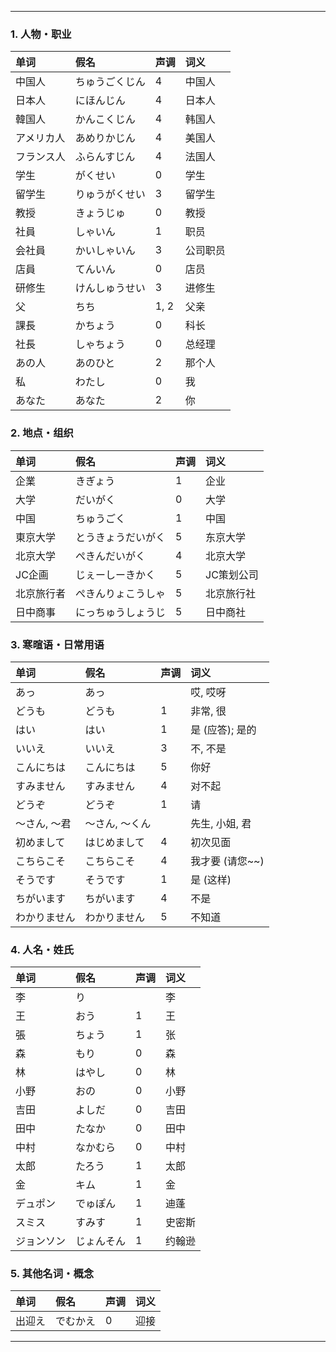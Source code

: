 
---


### 1. 人物・职业

| 单词     | 假名         | 声调   | 词义     |
| :------- | :----------- | :----- | :------- |
| 中国人   | ちゅうごくじん | 4      | 中国人   |
| 日本人   | にほんじん   | 4      | 日本人   |
| 韓国人   | かんこくじん | 4      | 韩国人   |
| アメリカ人 | あめりかじん   | 4      | 美国人   |
| フランス人 | ふらんすじん   | 4      | 法国人   |
| 学生     | がくせい     | 0      | 学生     |
| 留学生   | りゅうがくせい | 3      | 留学生   |
| 教授     | きょうじゅ   | 0      | 教授     |
| 社員     | しゃいん     | 1      | 职员     |
| 会社員   | かいしゃいん   | 3      | 公司职员 |
| 店員     | てんいん     | 0      | 店员     |
| 研修生   | けんしゅうせい | 3      | 进修生   |
| 父       | ちち         | 1, 2   | 父亲     |
| 課長     | かちょう     | 0      | 科长     |
| 社長     | しゃちょう     | 0      | 总经理   |
| あの人   | あのひと     | 2      | 那个人   |
| 私       | わたし       | 0      | 我       |
| あなた   | あなた       | 2      | 你       |

### 2. 地点・组织

| 单词       | 假名           | 声调 | 词义     |
| :--------- | :------------- | :--- | :------- |
| 企業       | きぎょう       | 1    | 企业     |
| 大学       | だいがく       | 0    | 大学     |
| 中国       | ちゅうごく     | 1    | 中国     |
| 東京大学   | とうきょうだいがく | 5    | 东京大学 |
| 北京大学   | ぺきんだいがく   | 4    | 北京大学 |
| JC企画     | じぇーしーきかく | 5    | JC策划公司 |
| 北京旅行者 | ぺきんりょこうしゃ | 5    | 北京旅行社 |
| 日中商事   | にっちゅうしょうじ | 5    | 日中商社 |

### 3. 寒暄语・日常用语

| 单词       | 假名         | 声调 | 词义         |
| :--------- | :----------- | :--- | :----------- |
| あっ       | あっ         |      | 哎, 哎呀     |
| どうも     | どうも       | 1    | 非常, 很     |
| はい       | はい         | 1    | 是 (应答); 是的 |
| いいえ     | いいえ       | 3    | 不, 不是     |
| こんにちは | こんにちは   | 5    | 你好         |
| すみません | すみません   | 4    | 对不起       |
| どうぞ     | どうぞ       | 1    | 请           |
| ～さん, ～君 | ～さん, ～くん |      | 先生, 小姐, 君 |
| 初めまして | はじめまして   | 4    | 初次见面     |
| こちらこそ | こちらこそ   | 4    | 我才要 (请您~~) |
| そうです   | そうです     | 1    | 是 (这样)    |
| ちがいます | ちがいます   | 4    | 不是         |
| わかりません | わかりません   | 5    | 不知道       |

### 4. 人名・姓氏

| 单词     | 假名       | 声调 | 词义   |
| :------- | :--------- | :--- | :----- |
| 李       | り         |      | 李     |
| 王       | おう       | 1    | 王     |
| 張       | ちょう     | 1    | 张     |
| 森       | もり       | 0    | 森     |
| 林       | はやし     | 0    | 林     |
| 小野     | おの       | 0    | 小野   |
| 吉田     | よしだ     | 0    | 吉田   |
| 田中     | たなか     | 0    | 田中   |
| 中村     | なかむら   | 0    | 中村   |
| 太郎     | たろう     | 1    | 太郎   |
| 金       | キム       | 1    | 金     |
| デュポン | でゅぽん   | 1    | 迪蓬   |
| スミス   | すみす     | 1    | 史密斯 |
| ジョンソン | じょんそん | 1    | 约翰逊 |

### 5. 其他名词・概念

| 单词   | 假名     | 声调 | 词义 |
| :----- | :------- | :--- | :--- |
| 出迎え | でむかえ | 0    | 迎接 |

---

